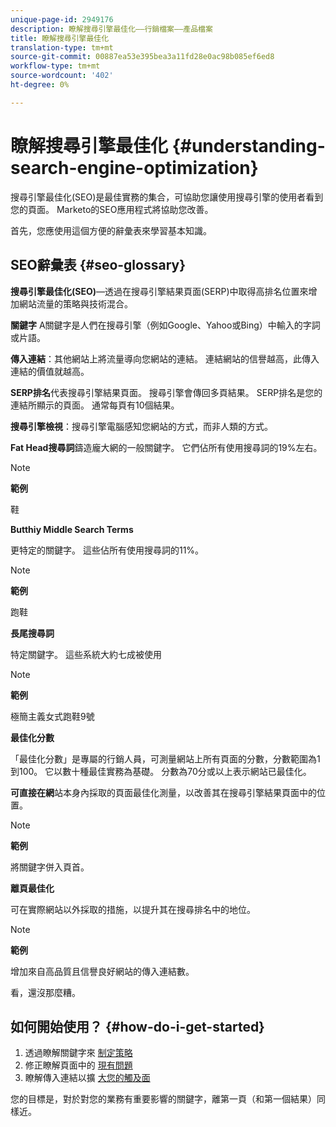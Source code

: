 ```yaml
---
unique-page-id: 2949176
description: 瞭解搜尋引擎最佳化——行銷檔案——產品檔案
title: 瞭解搜尋引擎最佳化
translation-type: tm+mt
source-git-commit: 00887ea53e395bea3a11fd28e0ac98b085ef6ed8
workflow-type: tm+mt
source-wordcount: '402'
ht-degree: 0%

---
```



# 瞭解搜尋引擎最佳化 {#understanding-search-engine-optimization}

搜尋引擎最佳化(SEO)是最佳實務的集合，可協助您讓使用搜尋引擎的使用者看到您的頁面。 Marketo的SEO應用程式將協助您改善。

首先，您應使用這個方便的辭彙表來學習基本知識。

## SEO辭彙表 {#seo-glossary}

**搜尋引擎最佳化(SEO)**—透過在搜尋引擎結果頁面(SERP)中取得高排名位置來增加網站流量的策略與技術混合。

**關鍵字** A關鍵字是人們在搜尋引擎（例如Google、Yahoo或Bing）中輸入的字詞或片語。

**傳入連結**：其他網站上將流量導向您網站的連結。 連結網站的信譽越高，此傳入連結的價值就越高。

**SERP排名**&#x200B;代表搜尋引擎結果頁面。 搜尋引擎會傳回多頁結果。 SERP排名是您的連結所顯示的頁面。 通常每頁有10個結果。

**搜尋引擎檢視**：搜尋引擎電腦感知您網站的方式，而非人類的方式。

**Fat Head搜尋詞**&#x200B;鑄造龐大網的一般關鍵字。 它們佔所有使用搜尋詞的19%左右。

>[!NOTE]
>
>**範例**
>
>鞋

**Butthiy Middle Search Terms**

更特定的關鍵字。 這些佔所有使用搜尋詞的11%。

>[!NOTE]
>
>**範例**
>
>跑鞋

**長尾搜尋詞**

特定關鍵字。 這些系統大約七成被使用

>[!NOTE]
>
>**範例**
>
>極簡主義女式跑鞋9號

**最佳化分數**

「最佳化分數」是專屬的行銷人員，可測量網站上所有頁面的分數，分數範圍為1到100。 它以數十種最佳實務為基礎。 分數為70分或以上表示網站已最佳化。

**可直接在網**&#x200B;站本身內採取的頁面最佳化測量，以改善其在搜尋引擎結果頁面中的位置。

>[!NOTE]
>
>**範例**
>
>將關鍵字併入頁首。

**離頁最佳化**

可在實際網站以外採取的措施，以提升其在搜尋排名中的地位。

>[!NOTE]
>
>**範例**
>
>增加來自高品質且信譽良好網站的傳入連結數。

看，還沒那麼糟。

## 如何開始使用？ {#how-do-i-get-started}

1. 透過瞭解關鍵字來 [制定策略](../../../../product-docs/additional-apps/seo/keywords/seo-understanding-keywords.md)
1. 修正瞭解頁面中的 [現有問題](../../../../product-docs/additional-apps/seo/pages/seo-understanding-pages.md)
1. 瞭解傳入連結以擴 [大您的觸及面](../../../../product-docs/additional-apps/seo/inbound-links/seo-understanding-inbound-links.md)

您的目標是，對於對您的業務有重要影響的關鍵字，離第一頁（和第一個結果）同樣近。
